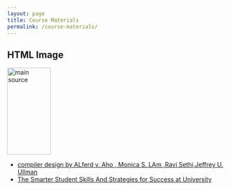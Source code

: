 ```yaml
---
layout: page
title: Course Materials
permalink: /course-materials/
---
```

<html>
<body>

<h2>HTML Image</h2>
<img src="/compilers/_images/pastedImage.png" alt="main source" width="100" height="200">

</body>
</html>

* [compiler design by ALferd v. Aho , Monica S. LAm ,Ravi Sethi,Jeffrey U. Ullman ](/static_files/materials/Books/10_The_International_Students_Guide.pdf)
* [The Smarter Student Skills And Strategies for Success at University](/static_files/materials/Books/11_The_Smarter_Student_Skills_And_Strategies_for_Success_at_University.pdf)